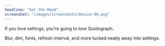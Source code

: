 ```yaml
---
headline: "Set the Mood"
screenshot: "/images/screenshots/device-06.png"
---
```

If you love settings, you're going to _love_ Quotograph.

Blur, dim, fonts, refresh interval, and more tucked neatly away into settings.
